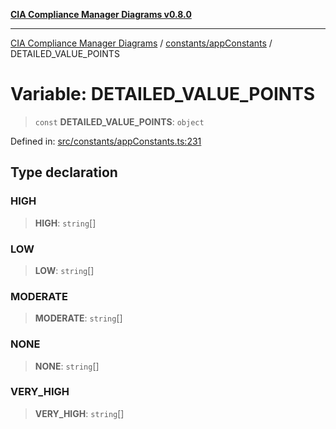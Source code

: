 [**CIA Compliance Manager Diagrams v0.8.0**](../../../README.md)

***

[CIA Compliance Manager Diagrams](../../../modules.md) / [constants/appConstants](../README.md) / DETAILED\_VALUE\_POINTS

# Variable: DETAILED\_VALUE\_POINTS

> `const` **DETAILED\_VALUE\_POINTS**: `object`

Defined in: [src/constants/appConstants.ts:231](https://github.com/Hack23/cia-compliance-manager/blob/ab84d120f6a49e6faf7bc7924811e0da9b635211/src/constants/appConstants.ts#L231)

## Type declaration

### HIGH

> **HIGH**: `string`[]

### LOW

> **LOW**: `string`[]

### MODERATE

> **MODERATE**: `string`[]

### NONE

> **NONE**: `string`[]

### VERY\_HIGH

> **VERY\_HIGH**: `string`[]
